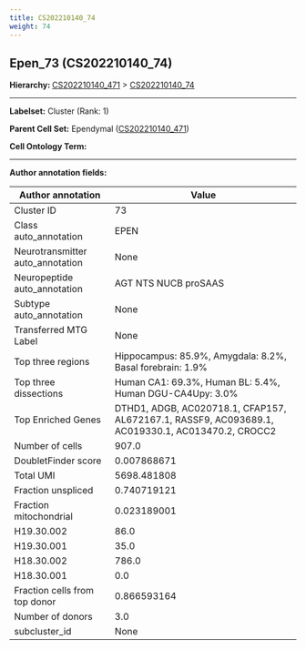 ```yaml
---
title: CS202210140_74
weight: 74
---
```

## Epen_73 (CS202210140_74)
<b>Hierarchy: </b>
[CS202210140_471](cell_sets/CS202210140_471.md) >
[CS202210140_74](cell_sets/CS202210140_74.md)

---


**Labelset:** Cluster (Rank: 1)

**Parent Cell Set:** Ependymal ([CS202210140_471](cell_sets/CS202210140_471.md))



**Cell Ontology Term:** 

[MARKER GENES.]: #


---

[TRANSFERRED ANNOTATIONS.]: #


[AUTHOR ANNOTATION FIELDS.]: #


**Author annotation fields:**

| Author annotation | Value |
|-------------------|-------|
|Cluster ID|73|
|Class auto_annotation|EPEN|
|Neurotransmitter auto_annotation|None|
|Neuropeptide auto_annotation|AGT NTS NUCB proSAAS|
|Subtype auto_annotation|None|
|Transferred MTG Label|None|
|Top three regions|Hippocampus: 85.9%, Amygdala: 8.2%, Basal forebrain: 1.9%|
|Top three dissections|Human CA1: 69.3%, Human BL: 5.4%, Human DGU-CA4Upy: 3.0%|
|Top Enriched Genes|DTHD1, ADGB, AC020718.1, CFAP157, AL672167.1, RASSF9, AC093689.1, AC019330.1, AC013470.2, CROCC2|
|Number of cells|907.0|
|DoubletFinder score|0.007868671|
|Total UMI|5698.481808|
|Fraction unspliced|0.740719121|
|Fraction mitochondrial|0.023189001|
|H19.30.002|86.0|
|H19.30.001|35.0|
|H18.30.002|786.0|
|H18.30.001|0.0|
|Fraction cells from top donor|0.866593164|
|Number of donors|3.0|
|subcluster_id|None|
